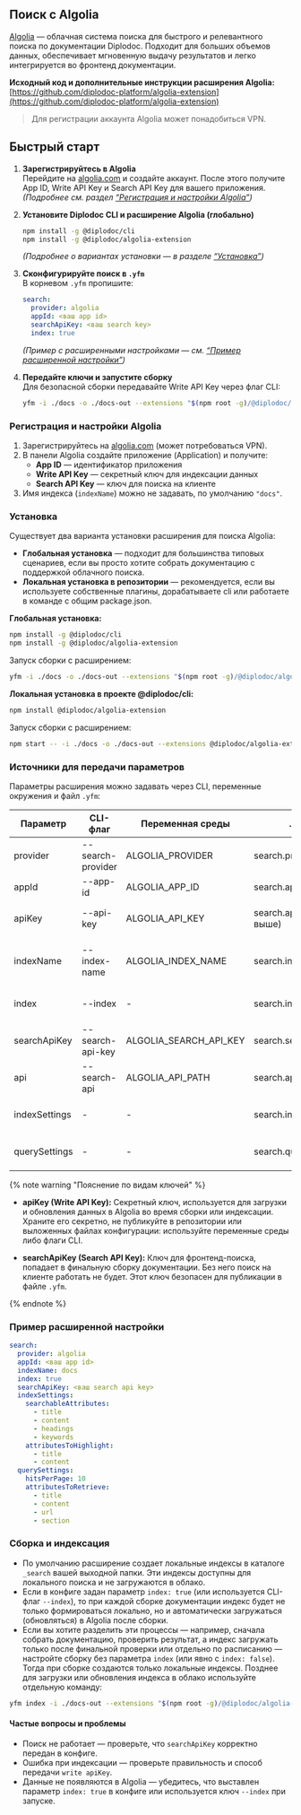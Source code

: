 ## Поиск с Algolia

[Algolia](https://www.algolia.com/) — облачная система поиска для быстрого и релевантного поиска по документации Diplodoc. Подходит для больших объемов данных, обеспечивает мгновенную выдачу результатов и легко интегрируется во фронтенд документации.

**Исходный код и дополнительные инструкции расширения Algolia:**
[https://github.com/diplodoc-platform/algolia-extension](https://github.com/diplodoc-platform/algolia-extension)

> Для регистрации аккаунта Algolia может понадобиться VPN.

## Быстрый старт

1. **Зарегистрируйтесь в Algolia**  
   Перейдите на [algolia.com](https://www.algolia.com/) и создайте аккаунт. После этого получите App ID, Write API Key и Search API Key для вашего приложения.  
   _(Подробнее см. раздел [“Регистрация и настройки Algolia”](#registraciya-i-nastrojki-algolia))_

2. **Установите Diplodoc CLI и расширение Algolia (глобально)**  
   ```bash
   npm install -g @diplodoc/cli
   npm install -g @diplodoc/algolia-extension
   ```
   _(Подробнее о вариантах установки — в разделе [“Установка”](#ustanovka))_

3. **Сконфигурируйте поиск в `.yfm`**  
   В корневом `.yfm` пропишите:
   ```yaml
   search:
     provider: algolia
     appId: <ваш app id>
     searchApiKey: <ваш search key>
     index: true
   ```
   _(Пример с расширенными настройками — см. [“Пример расширенной настройки”](#primer-rasshirennoj-nastrojki))_

4. **Передайте ключи и запустите сборку**  
   Для безопасной сборки передавайте Write API Key через флаг CLI:
   ```bash
   yfm -i ./docs -o ./docs-out --extensions "$(npm root -g)/@diplodoc/algolia-extension" --api-key "your-write-key"
   ```

### Регистрация и настройки Algolia

1. Зарегистрируйтесь на [algolia.com](https://www.algolia.com/) (может потребоваться VPN).
2. В панели Algolia создайте приложение (Application) и получите:
   - **App ID** ― идентификатор приложения
   - **Write API Key** ― секретный ключ для индексации данных
   - **Search API Key** ― ключ для поиска на клиенте
3. Имя индекса (`indexName`) можно не задавать, по умолчанию `"docs"`.

### Установка

Существует два варианта установки расширения для поиска Algolia:

- **Глобальная установка** — подходит для большинства типовых сценариев, если вы просто хотите собрать документацию с поддержкой облачного поиска.
- **Локальная установка в репозитории** — рекомендуется, если вы используете собственные плагины, дорабатываете cli или работаете в команде с общим package.json.

**Глобальная установка:**
```bash
npm install -g @diplodoc/cli
npm install -g @diplodoc/algolia-extension
```
Запуск сборки с расширением:
```bash
yfm -i ./docs -o ./docs-out --extensions "$(npm root -g)/@diplodoc/algolia-extension" --api-key "your-write-key"
```

**Локальная установка в проекте @diplodoc/cli:**
```bash
npm install @diplodoc/algolia-extension
```
Запуск сборки с расширением:
```bash
npm start -- -i ./docs -o ./docs-out --extensions @diplodoc/algolia-extension --api-key "your-write-key"
```

### Источники для передачи параметров

Параметры расширения можно задавать через CLI, переменные окружения и файл `.yfm`:

| Параметр      | CLI-флаг            | Переменная среды       | .yfm                       | Назначение                               |
|---------------|---------------------|------------------------|----------------------------|------------------------------------------|
| provider      | --search-provider   | ALGOLIA_PROVIDER       | search.provider            | Провайдер поиска (`algolia`)             |
| appId         | --app-id            | ALGOLIA_APP_ID         | search.appId               | Algolia App ID                           |
| apiKey        | --api-key           | ALGOLIA_API_KEY        | search.apiKey (см. выше)   | Секретный ключ для индексации            |
| indexName     | --index-name        | ALGOLIA_INDEX_NAME     | search.indexName           | Имя индекса (по умолчанию "docs")        |
| index         | --index             | -                      | search.index               | Загружать ли индекс в Algolia            |
| searchApiKey  | --search-api-key    | ALGOLIA_SEARCH_API_KEY | search.searchApiKey        | Ключ для поиска на клиенте               |
| api           | --search-api        | ALGOLIA_API_PATH       | search.api                 | Путь к JS-API поиска                     |
| indexSettings | -                   | -                      | search.indexSettings       | Настройки индекса Algolia                |
| querySettings | -                   | -                      | search.querySettings       | Настройки поисковых запросов             |


{% note warning "Пояснение по видам ключей" %}

- **apiKey (Write API Key):**
  Секретный ключ, используется для загрузки и обновления данных в Algolia во время сборки или индексации. Храните его секретно, не публикуйте в репозитории или выложенных файлах конфигурации: используйте переменные среды либо флаги CLI.

- **searchApiKey (Search API Key):**
  Ключ для фронтенд-поиска, попадает в финальную сборку документации. Без него поиск на клиенте работать не будет. Этот ключ безопасен для публикации в файле `.yfm`.

{% endnote %}

### Пример расширенной настройки

```yaml
search:
  provider: algolia
  appId: <ваш app id>
  indexName: docs
  index: true
  searchApiKey: <ваш search api key>
  indexSettings:
    searchableAttributes:
      - title
      - content
      - headings
      - keywords
    attributesToHighlight:
      - title
      - content
  querySettings:
    hitsPerPage: 10
    attributesToRetrieve:
      - title
      - content
      - url
      - section
```

### Сборка и индексация

- По умолчанию расширение создает локальные индексы в каталоге `_search` вашей выходной папки. Эти индексы доступны для локального поиска и не загружаются в облако.
- Если в конфиге задан параметр `index: true` (или используется CLI-флаг `--index`), то при каждой сборке документации индекс будет не только формироваться локально, но и автоматически загружаться (обновляться) в Algolia после сборки.
- Если вы хотите разделить эти процессы — например, сначала собрать документацию, проверить результат, а индекс загружать только после финальной проверки или отдельно по расписанию — настройте сборку без параметра `index` (или явно с `index: false`). Тогда при сборке создаются только локальные индексы. Позднее для загрузки или обновления индекса в облако используйте отдельную команду:

```bash
yfm index -i ./docs-out --extensions "$(npm root -g)/@diplodoc/algolia-extension" --api-key "your-write-key"
```

#### Частые вопросы и проблемы

- Поиск не работает — проверьте, что `searchApiKey` корректно передан в конфиге.
- Ошибка при индексации — проверьте правильность и способ передачи `write apiKey`.
- Данные не появляются в Algolia — убедитесь, что выставлен параметр `index: true` в конфиге или используется ключ `--index` при запуске.
